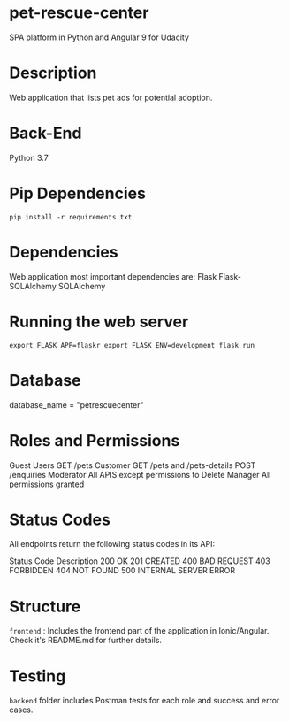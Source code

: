 # pet-rescue-center

SPA platform in Python and Angular 9 for Udacity

# Description

Web application that lists pet ads for potential adoption.

# Back-End

Python 3.7

# Pip Dependencies

`pip install -r requirements.txt`

# Dependencies

Web application most important dependencies are:
Flask
Flask-SQLAlchemy
SQLAlchemy

# Running the web server

`export FLASK_APP=flaskr
export FLASK_ENV=development
flask run`

# Database

database_name = "petrescuecenter"

#  Roles and Permissions
Guest Users     GET /pets
Customer        GET /pets and /pets-details  POST /enquiries
Moderator       All APIS except permissions to Delete 
Manager         All permissions granted


# Status Codes
All endpoints return the following status codes in its API:

Status  Code Description
200	    OK
201     CREATED
400     BAD REQUEST
403     FORBIDDEN
404     NOT FOUND
500     INTERNAL SERVER ERROR

# Structure

`frontend` : Includes the frontend part of the application in Ionic/Angular. Check it's README.md for further details.

# Testing

`backend` folder includes Postman tests for each role and success and error cases.
